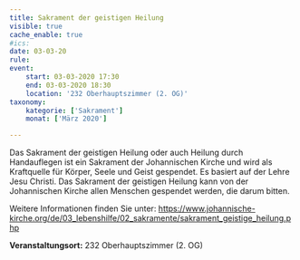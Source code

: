 ```yaml
---
title: Sakrament der geistigen Heilung
visible: true
cache_enable: true
#ics: 
date: 03-03-20
rule: 
event:
	start: 03-03-2020 17:30
	end: 03-03-2020 18:30
	location: '232 Oberhauptszimmer (2. OG)'
taxonomy:
	kategorie: ['Sakrament']
	monat: ['März 2020']

---
```

Das Sakrament der geistigen Heilung oder auch Heilung durch Handauflegen ist ein Sakrament der Johannischen Kirche und wird als Kraftquelle für Körper, Seele und Geist gespendet. Es basiert auf der Lehre Jesu Christi. Das Sakrament der geistigen Heilung kann von der Johannischen Kirche allen Menschen gespendet werden, die darum bitten.

Weitere Informationen finden Sie unter:
https://www.johannische-kirche.org/de/03_lebenshilfe/02_sakramente/sakrament_geistige_heilung.php



**Veranstaltungsort:** 232 Oberhauptszimmer (2. OG)

